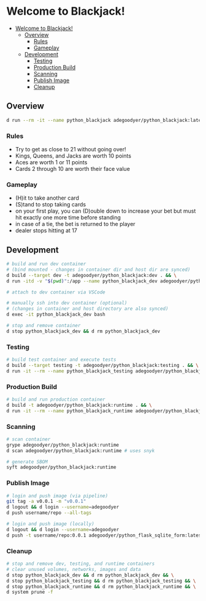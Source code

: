 # Welcome to Blackjack!
- [Welcome to Blackjack!](#welcome-to-blackjack)
  - [Overview](#overview)
    - [Rules](#rules)
    - [Gameplay](#gameplay)
  - [Development](#development)
    - [Testing](#testing)
    - [Production Build](#production-build)
    - [Scanning](#scanning)
    - [Publish Image](#publish-image)
    - [Cleanup](#cleanup)

## Overview

```bash
d run --rm -it --name python_blackjack adegoodyer/python_blackjack:latest
```

### Rules
- Try to get as close to 21 without going over!
- Kings, Queens, and Jacks are worth 10 points
- Aces are worth 1 or 11 points
- Cards 2 through 10 are worth their face value

### Gameplay
- (H)it to take another card
- (S)tand to stop taking cards
- on your first play, you can (D)ouble down to increase your bet
but must hit exactly one more time before standing
- in case of a tie, the bet is returned to the player
- dealer stops hitting at 17

## Development

```bash
# build and run dev container
# (bind mounted - changes in container dir and host dir are synced)
d build --target dev -t adegoodyer/python_blackjack:dev . && \
d run -itd -v "$(pwd)":/app --name python_blackjack_dev adegoodyer/python_blackjack:dev

# attach to dev container via VSCode

# manually ssh into dev container (optional)
# (changes in container and host directory are also synced)
d exec -it python_blackjack_dev bash

# stop and remove container
d stop python_blackjack_dev && d rm python_blackjack_dev
```

### Testing
```bash
# build test container and execute tests
d build --target testing -t adegoodyer/python_blackjack:testing . && \
d run -it --rm --name python_blackjack_testing adegoodyer/python_blackjack:testing
```

### Production Build
```bash
# build and run production container
d build -t adegoodyer/python_blackjack:runtime . && \
d run -it --rm --name python_blackjack_runtime adegoodyer/python_blackjack:runtime bash
```

### Scanning
```bash
# scan container
grype adegoodyer/python_blackjack:runtime
d scan adegoodyer/python_blackjack:runtime # uses snyk

# generate SBOM
syft adegoodyer/python_blackjack:runtime
```

### Publish Image
```bash
# login and push image (via pipeline)
git tag -a v0.0.1 -m "v0.0.1"
d logout && d login --username=adegoodyer
d push username/repo --all-tags

# login and push image (locally)
d logout && d login --username=adegoodyer
d push -t username/repo:0.0.1 adegoodyer/python_flask_sqlite_form:latest .
```

### Cleanup
```bash
# stop and remove dev, testing, and runtime containers
# clear unused volumes, networks, images and data
d stop python_blackjack_dev && d rm python_blackjack_dev && \
d stop python_blackjack_testing && d rm python_blackjack_testing && \
d stop python_blackjack_runtime && d rm python_blackjack_runtime && \
d system prune -f
```
